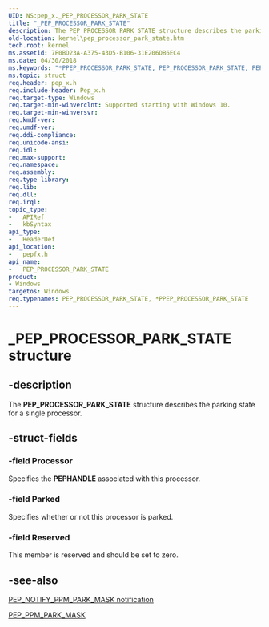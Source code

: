 ```yaml
---
UID: NS:pep_x._PEP_PROCESSOR_PARK_STATE
title: "_PEP_PROCESSOR_PARK_STATE"
description: The PEP_PROCESSOR_PARK_STATE structure describes the parking state for a single processor.
old-location: kernel\pep_processor_park_state.htm
tech.root: kernel
ms.assetid: 7F0BD23A-A375-43D5-B106-31E206DB6EC4
ms.date: 04/30/2018
ms.keywords: "*PPEP_PROCESSOR_PARK_STATE, PEP_PROCESSOR_PARK_STATE, PEP_PROCESSOR_PARK_STATE structure [Kernel-Mode Driver Architecture], PPEP_PROCESSOR_PARK_STATE, PPEP_PROCESSOR_PARK_STATE structure pointer [Kernel-Mode Driver Architecture], _PEP_PROCESSOR_PARK_STATE, kernel.pep_processor_park_state, pepfx/PEP_PROCESSOR_PARK_STATE, pepfx/PPEP_PROCESSOR_PARK_STATE"
ms.topic: struct
req.header: pep_x.h
req.include-header: Pep_x.h
req.target-type: Windows
req.target-min-winverclnt: Supported starting with Windows 10.
req.target-min-winversvr: 
req.kmdf-ver: 
req.umdf-ver: 
req.ddi-compliance: 
req.unicode-ansi: 
req.idl: 
req.max-support: 
req.namespace: 
req.assembly: 
req.type-library: 
req.lib: 
req.dll: 
req.irql: 
topic_type:
-	APIRef
-	kbSyntax
api_type:
-	HeaderDef
api_location:
-	pepfx.h
api_name:
-	PEP_PROCESSOR_PARK_STATE
product:
- Windows
targetos: Windows
req.typenames: PEP_PROCESSOR_PARK_STATE, *PPEP_PROCESSOR_PARK_STATE
---
```


# _PEP_PROCESSOR_PARK_STATE structure


## -description


The <b>PEP_PROCESSOR_PARK_STATE</b> structure describes the parking state for a single processor.


## -struct-fields




### -field Processor

Specifies the <b>PEPHANDLE</b> associated with this processor.


### -field Parked

Specifies whether or not this processor is parked.


### -field Reserved

This member is reserved and should be set to zero.


## -see-also




<a href="https://msdn.microsoft.com/library/windows/hardware/mt186768">PEP_NOTIFY_PPM_PARK_MASK notification</a>



<a href="https://msdn.microsoft.com/library/windows/hardware/mt186811">PEP_PPM_PARK_MASK</a>
 

 

